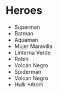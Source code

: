 # Heroes

* Superman
* Batman
* Aquaman
* Mujer Maravilla
* Linterna Verde
* Robin
* Volcán Negro
* Spiderman
* Volcan Negro
* Hulk
*Atom
